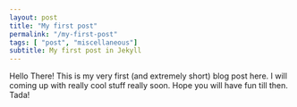 ```yaml
---
layout: post
title: "My first post"
permalink: "/my-first-post"
tags: [ "post", "miscellaneous"]
subtitle: My first post in Jekyll
---
```


Hello There! This is my very first (and extremely short) blog post here. I will coming up with really cool stuff really soon. Hope you will have fun till then. <br>
Tada!